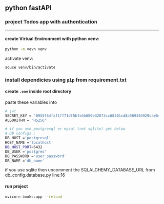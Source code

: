 ## python fastAPI

### project Todos app with authentication

---

#### create Virtual Environment with python venv:

```sh
python -m vevn venv
```

activate venv:

```sh
souce venv/bin/activate
```

### install dependicies using `pip` from requirement.txt

#### create `.env` inside root directory

paste these variables into

```sh
# jwt
SECRET_KEY = '0955f64faf1ff71df5bfe4b659e32873cc68301cd8a969304929cae542ff2105'
ALGORITHM = "HS256"

# if you use postgresql or mysql (not sqlite) get below
# DB configs :
DB_HOST ='postgresql'
HOST_NAME ='localhost'
DB_HOST_PORT=5432
DB_USER ='postgres'
DB_PASSWORD ='user_password'
DB_NAME ='db_name'
```

if you use sqlite then uncomment the SQLALCHEMY_DATABASE_URL from db_config.database.py line:16

#### run project

```sh
uvicorn books:app --reload
```
